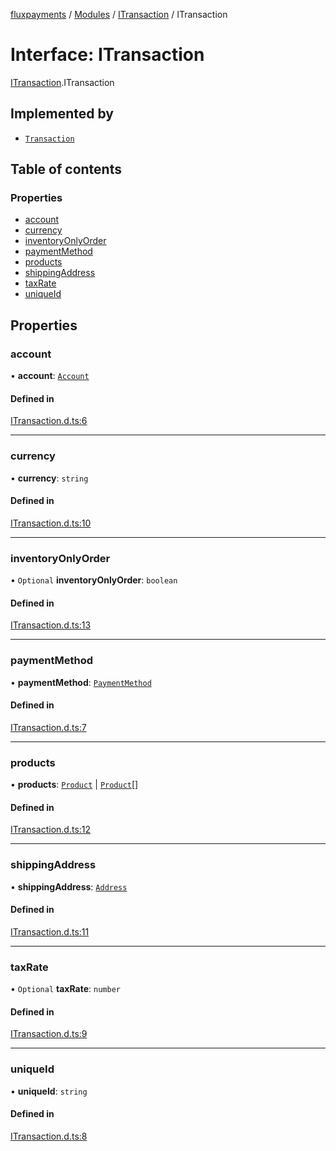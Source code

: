 [fluxpayments](../README.md) / [Modules](../modules.md) / [ITransaction](../modules/ITransaction.md) / ITransaction

# Interface: ITransaction

[ITransaction](../modules/ITransaction.md).ITransaction

## Implemented by

- [`Transaction`](../classes/Transaction.Transaction.md)

## Table of contents

### Properties

- [account](ITransaction.ITransaction.md#account)
- [currency](ITransaction.ITransaction.md#currency)
- [inventoryOnlyOrder](ITransaction.ITransaction.md#inventoryonlyorder)
- [paymentMethod](ITransaction.ITransaction.md#paymentmethod)
- [products](ITransaction.ITransaction.md#products)
- [shippingAddress](ITransaction.ITransaction.md#shippingaddress)
- [taxRate](ITransaction.ITransaction.md#taxrate)
- [uniqueId](ITransaction.ITransaction.md#uniqueid)

## Properties

### account

• **account**: [`Account`](../classes/Account.Account.md)

#### Defined in

[ITransaction.d.ts:6](https://github.com/fluxpayments1/fluxpayments_api_ts/blob/82e2d72e458e007dc21b647e0f5b217557c83ee3/src/types/flux_types/ITransaction.d.ts#L6)

___

### currency

• **currency**: `string`

#### Defined in

[ITransaction.d.ts:10](https://github.com/fluxpayments1/fluxpayments_api_ts/blob/82e2d72e458e007dc21b647e0f5b217557c83ee3/src/types/flux_types/ITransaction.d.ts#L10)

___

### inventoryOnlyOrder

• `Optional` **inventoryOnlyOrder**: `boolean`

#### Defined in

[ITransaction.d.ts:13](https://github.com/fluxpayments1/fluxpayments_api_ts/blob/82e2d72e458e007dc21b647e0f5b217557c83ee3/src/types/flux_types/ITransaction.d.ts#L13)

___

### paymentMethod

• **paymentMethod**: [`PaymentMethod`](../classes/PaymentMethod.PaymentMethod.md)

#### Defined in

[ITransaction.d.ts:7](https://github.com/fluxpayments1/fluxpayments_api_ts/blob/82e2d72e458e007dc21b647e0f5b217557c83ee3/src/types/flux_types/ITransaction.d.ts#L7)

___

### products

• **products**: [`Product`](../classes/Product.Product.md) \| [`Product`](../classes/Product.Product.md)[]

#### Defined in

[ITransaction.d.ts:12](https://github.com/fluxpayments1/fluxpayments_api_ts/blob/82e2d72e458e007dc21b647e0f5b217557c83ee3/src/types/flux_types/ITransaction.d.ts#L12)

___

### shippingAddress

• **shippingAddress**: [`Address`](../classes/Address.Address.md)

#### Defined in

[ITransaction.d.ts:11](https://github.com/fluxpayments1/fluxpayments_api_ts/blob/82e2d72e458e007dc21b647e0f5b217557c83ee3/src/types/flux_types/ITransaction.d.ts#L11)

___

### taxRate

• `Optional` **taxRate**: `number`

#### Defined in

[ITransaction.d.ts:9](https://github.com/fluxpayments1/fluxpayments_api_ts/blob/82e2d72e458e007dc21b647e0f5b217557c83ee3/src/types/flux_types/ITransaction.d.ts#L9)

___

### uniqueId

• **uniqueId**: `string`

#### Defined in

[ITransaction.d.ts:8](https://github.com/fluxpayments1/fluxpayments_api_ts/blob/82e2d72e458e007dc21b647e0f5b217557c83ee3/src/types/flux_types/ITransaction.d.ts#L8)
